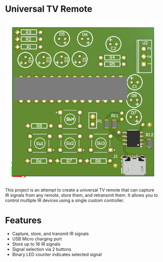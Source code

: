 # Universal TV Remote

![](img/PCB.png)

This project is an attempt to create a universal TV remote that can capture IR signals from any remote, store them, and retransmit them. It allows you to control multiple IR devices using a single custom controller.

# Features

* Capture, store, and transmit IR signals
* USB Micro charging port
* Store up to 16 IR signals
* Signal selection via 2 buttons
* Binary LED counter indicates selected signal
